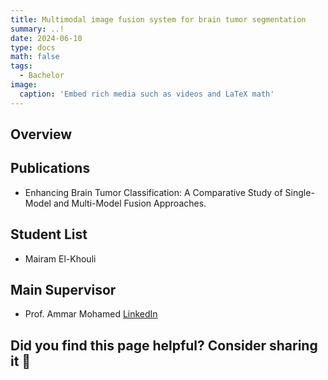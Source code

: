 ```yaml
---
title: Multimodal image fusion system for brain tumor segmentation
summary: ..!
date: 2024-06-10
type: docs
math: false
tags:
  - Bachelor
image:
  caption: 'Embed rich media such as videos and LaTeX math'
---
```


## Overview

## Publications
- Enhancing Brain Tumor Classification: A Comparative Study of Single-Model and Multi-Model Fusion Approaches.

## Student List
- Mairam El-Khouli

## Main Supervisor
- Prof. Ammar Mohamed [LinkedIn](https://www.linkedin.com/in/ammar-mohamed-profile)

## Did you find this page helpful? Consider sharing it 🙌


<!-- [![LinkedIn](https://cdn-icons-png.flaticon.com/512/174/174857.png)](https://www.linkedin.com/in/ammar-m-ammar/?originalSubdomain=eg) -->
